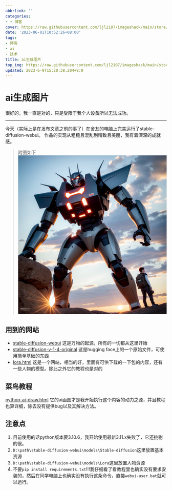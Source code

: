 ```yaml
---
abbrlink: ''
categories:
- - 博客
cover: https://raw.githubusercontent.com/ljl2107/imageshack/main/store/00045-4138265202.png
date: '2023-06-01T10:52:26+08:00'
tags:
- 博客
- ai
- 技术
title: ai生成图片
top_img: https://raw.githubusercontent.com/ljl2107/imageshack/main/store/00045-4138265202.png
updated: 2023-6-9T15:20:38.204+8:0
---
```

# ai生成图片

很好的，我一直是对的，只是受限于我个人设备所以无法成功。

---

今天（实际上是在发布文章之前的事了）在舍友的电脑上完美运行了stable-diffusion-webui。
作品的实现从粗糙且混乱到精致且美丽，我有着深深的成就感。

> 附图如下
> ![](https://raw.githubusercontent.com/ljl2107/imageshack/main/store/00045-4138265202.png)

## 用到的网站

* [stable-diffusion-webui](https://github.com/AUTOMATIC1111/stable-diffusion-webui)
  这是万物的起源，所有的一切都从这里开始
* [stable-diffusion-v-1-4-original](https://huggingface.co/CompVis/stable-diffusion-v-1-4-original)
  这是hugging face上的一个原始文件，可使用简单基础的东西
* [lora.html](https://openai.wiki/lora.html)
  这是一个网站，相当的好，里面有可供下载的一下包的内容，还有一些人物的模型。除此之外它的教程也是对的

## 菜鸟教程

[python-ai-draw.html](https://www.runoob.com/python3/python-ai-draw.html)
它的ai画图才是我开始执行这个内容的动力之源，并且教程也算详细，除去没有提供bug以及其解决方法。

## 注意点

1. 目前使用的话python版本要3.10.6，我开始使用最新3.11.x失败了，它还挑剔的很。
2. `D:\path\stable-diffusion-webui\models\Stable-diffusion`这里放置基本资源
3. `D:\path\stable-diffusion-webui\models\Lora`这里放置人物资源
4. 不要`pip install requirements.txt`!!!我仔细看了看教程里也确实没有要求安装的，然后在同学电脑上也确实没有执行这条命令，直接`webui-user.bat`就可以运行。
